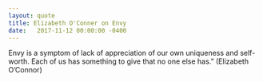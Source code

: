```yaml
---
layout: quote
title: Elizabeth O'Conner on Envy
date:   2017-11-12 00:00:00 -0400
---
```


Envy is a symptom of lack of appreciation of our own uniqueness and self-worth. Each of us has something to give that no one else has.” (Elizabeth O’Connor)
